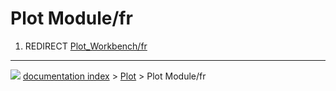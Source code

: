 # Plot Module/fr
1.  REDIRECT [Plot\_Workbench/fr](Plot_Workbench/fr.md)



---
![](images/Right_arrow.png) [documentation index](../README.md) > [Plot](Plot_Workbench.md) > Plot Module/fr
